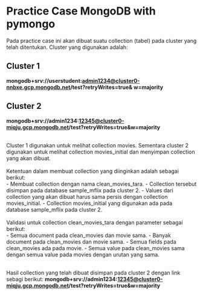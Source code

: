 # Practice Case MongoDB with pymongo
Pada practice case ini akan dibuat suatu collection (tabel) pada cluster yang telah ditentukan. Cluster yang digunakan adalah:

## Cluster 1
**mongodb+srv://userstudent:admin1234@cluster0-nnbxe.gcp.mongodb.net/test?retryWrites=true& w=majority**

## Cluster 2
**mongodb+srv://admin1234:12345@cluster0-miqju.gcp.mongodb.net/test?retryWrites=true&w=majority**

<br>
Cluster 1 digunakan untuk melihat collection movies. Sementara cluster 2 digunakan untuk melihat collection movies_initial dan menyimpan collection yang akan dibuat.
<br><br>
Ketentuan dalam membuat collection yang diinginkan adalah sebagai berikut: <br>
- Membuat collection dengan nama clean_movies_tara.
- Collection tersebut disimpan pada database sample_mflix pada cluster 2.
- Values dari collection yang akan dibuat harus sama persis dengan collection movies_initial.
- Collection movies_initial yang digunakan ada pada database sample_mflix pada cluster 2.
<br><br>
Validasi untuk collection clean_movies_tara dengan parameter sebagai berikut: <br>
- Semua document pada clean_movies dan movie sama.
- Banyak document pada clean_movies dan movie sama.
- Semua fields pada clean_movies ada pada movie.
- Semua value pada clean_movies sama dengan semua value pada movies dengan urutan yang sama.
<br><br>

Hasil collection yang telah dibuat disimpan pada cluster 2 dengan link sebagi berikut:
**mongodb+srv://admin1234:12345@cluster0-miqju.gcp.mongodb.net/test?retryWrites=true&w=majority**
